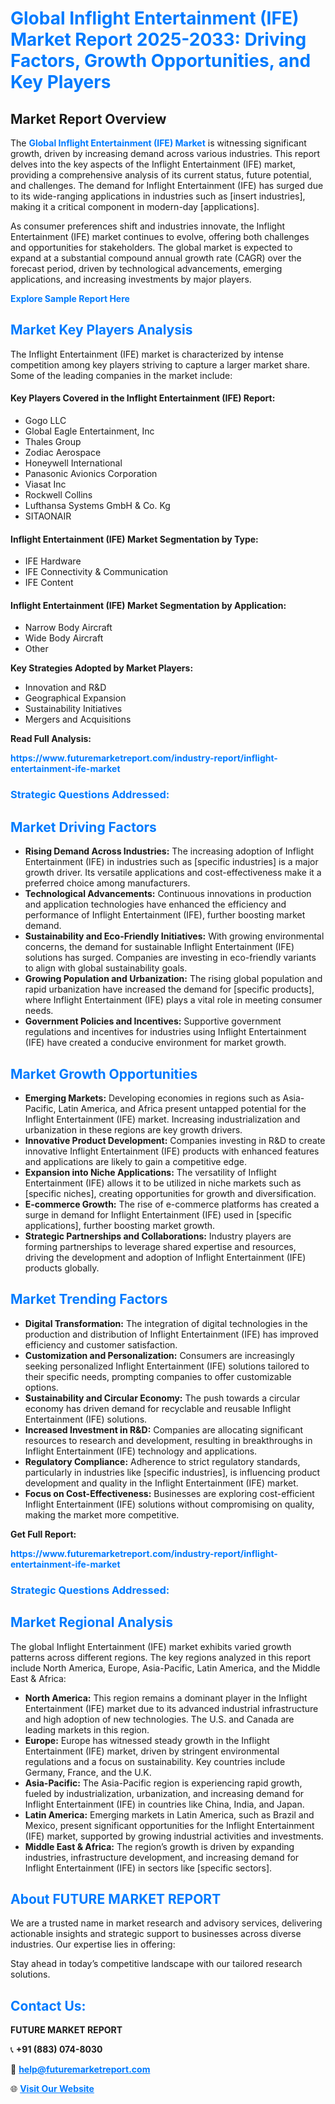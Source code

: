 <h1 style="color: #007BFF;">Global Inflight Entertainment (IFE) Market Report 2025-2033: Driving Factors, Growth Opportunities, and Key Players</h1>

<section id="overview">
<h2>Market Report Overview</h2>
<p>The <a href="https://www.futuremarketreport.com/industry-report/inflight-entertainment-ife-market" style="color: #007BFF; text-decoration: none;"><strong>Global Inflight Entertainment (IFE) Market</strong></a> is witnessing significant growth, driven by increasing demand across various industries. This report delves into the key aspects of the Inflight Entertainment (IFE) market, providing a comprehensive analysis of its current status, future potential, and challenges. The demand for Inflight Entertainment (IFE) has surged due to its wide-ranging applications in industries such as [insert industries], making it a critical component in modern-day [applications].</p>
<p>As consumer preferences shift and industries innovate, the Inflight Entertainment (IFE) market continues to evolve, offering both challenges and opportunities for stakeholders. The global market is expected to expand at a substantial compound annual growth rate (CAGR) over the forecast period, driven by technological advancements, emerging applications, and increasing investments by major players.</p>
</section>

<section id="overview">
<p><a href="https://www.futuremarketreport.com/request-sample/reportId=104229" style="color: #007BFF; text-decoration: none;"><strong>Explore Sample Report Here</strong></a></p>
</section>

<section id="key-players">
<h2 style="color: #007BFF;">Market Key Players Analysis</h2>
<p>The Inflight Entertainment (IFE) market is characterized by intense competition among key players striving to capture a larger market share. Some of the leading companies in the market include:</p>
<h4>Key Players Covered in the Inflight Entertainment (IFE) Report:</h4>
<ul><li>Gogo LLC</li><li>Global Eagle Entertainment, Inc</li><li>Thales Group</li><li>Zodiac Aerospace</li><li>Honeywell International</li><li>Panasonic Avionics Corporation</li><li>Viasat Inc</li><li>Rockwell Collins</li><li>Lufthansa Systems GmbH &amp; Co. Kg</li><li>SITAONAIR</li></ul>
<h4>Inflight Entertainment (IFE) Market Segmentation by Type:</h4>
<ul><li>IFE Hardware</li><li>IFE Connectivity &amp; Communication</li><li>IFE Content</li></ul>

<h4>Inflight Entertainment (IFE) Market Segmentation by Application:</h4>
<ul><li>Narrow Body Aircraft</li><li>Wide Body Aircraft</li><li>Other</li></ul>
<p><strong>Key Strategies Adopted by Market Players:</strong></p>
<ul>
<li>Innovation and R&D</li>
<li>Geographical Expansion</li>
<li>Sustainability Initiatives</li>
<li>Mergers and Acquisitions</li>
</ul>
</section>

<section>
<p><strong>Read Full Analysis: </strong></p><a href="https://www.futuremarketreport.com/industry-report/inflight-entertainment-ife-market" style="color: #007BFF; text-decoration: none;"><strong>https://www.futuremarketreport.com/industry-report/inflight-entertainment-ife-market</strong></a>
<h3 style="color: #007BFF;">Strategic Questions Addressed:</h3>
</section>

<section id="driving-factors">
<h2 style="color: #007BFF;">Market Driving Factors</h2>
<ul>
<li><strong>Rising Demand Across Industries:</strong> The increasing adoption of Inflight Entertainment (IFE) in industries such as [specific industries] is a major growth driver. Its versatile applications and cost-effectiveness make it a preferred choice among manufacturers.</li>
<li><strong>Technological Advancements:</strong> Continuous innovations in production and application technologies have enhanced the efficiency and performance of Inflight Entertainment (IFE), further boosting market demand.</li>
<li><strong>Sustainability and Eco-Friendly Initiatives:</strong> With growing environmental concerns, the demand for sustainable Inflight Entertainment (IFE) solutions has surged. Companies are investing in eco-friendly variants to align with global sustainability goals.</li>
<li><strong>Growing Population and Urbanization:</strong> The rising global population and rapid urbanization have increased the demand for [specific products], where Inflight Entertainment (IFE) plays a vital role in meeting consumer needs.</li>
<li><strong>Government Policies and Incentives:</strong> Supportive government regulations and incentives for industries using Inflight Entertainment (IFE) have created a conducive environment for market growth.</li>
</ul>
</section>

<section id="growth-opportunities">
<h2 style="color: #007BFF;">Market Growth Opportunities</h2>
<ul>
<li><strong>Emerging Markets:</strong> Developing economies in regions such as Asia-Pacific, Latin America, and Africa present untapped potential for the Inflight Entertainment (IFE) market. Increasing industrialization and urbanization in these regions are key growth drivers.</li>
<li><strong>Innovative Product Development:</strong> Companies investing in R&D to create innovative Inflight Entertainment (IFE) products with enhanced features and applications are likely to gain a competitive edge.</li>
<li><strong>Expansion into Niche Applications:</strong> The versatility of Inflight Entertainment (IFE) allows it to be utilized in niche markets such as [specific niches], creating opportunities for growth and diversification.</li>
<li><strong>E-commerce Growth:</strong> The rise of e-commerce platforms has created a surge in demand for Inflight Entertainment (IFE) used in [specific applications], further boosting market growth.</li>
<li><strong>Strategic Partnerships and Collaborations:</strong> Industry players are forming partnerships to leverage shared expertise and resources, driving the development and adoption of Inflight Entertainment (IFE) products globally.</li>
</ul>
</section>

<section id="trending-factors">
<h2 style="color: #007BFF;">Market Trending Factors</h2>
<ul>
<li><strong>Digital Transformation:</strong> The integration of digital technologies in the production and distribution of Inflight Entertainment (IFE) has improved efficiency and customer satisfaction.</li>
<li><strong>Customization and Personalization:</strong> Consumers are increasingly seeking personalized Inflight Entertainment (IFE) solutions tailored to their specific needs, prompting companies to offer customizable options.</li>
<li><strong>Sustainability and Circular Economy:</strong> The push towards a circular economy has driven demand for recyclable and reusable Inflight Entertainment (IFE) solutions.</li>
<li><strong>Increased Investment in R&D:</strong> Companies are allocating significant resources to research and development, resulting in breakthroughs in Inflight Entertainment (IFE) technology and applications.</li>
<li><strong>Regulatory Compliance:</strong> Adherence to strict regulatory standards, particularly in industries like [specific industries], is influencing product development and quality in the Inflight Entertainment (IFE) market.</li>
<li><strong>Focus on Cost-Effectiveness:</strong> Businesses are exploring cost-efficient Inflight Entertainment (IFE) solutions without compromising on quality, making the market more competitive.</li>
</ul>
</section>

<section>
<p><strong>Get Full Report: </strong></p><a href="https://www.futuremarketreport.com/industry-report/inflight-entertainment-ife-market" style="color: #007BFF; text-decoration: none;"><strong>https://www.futuremarketreport.com/industry-report/inflight-entertainment-ife-market</strong></a>
<h3 style="color: #007BFF;">Strategic Questions Addressed:</h3>
</section>


<section id="regional-analysis">
<h2 style="color: #007BFF;">Market Regional Analysis</h2>
<p>The global Inflight Entertainment (IFE) market exhibits varied growth patterns across different regions. The key regions analyzed in this report include North America, Europe, Asia-Pacific, Latin America, and the Middle East & Africa:</p>
<ul>
<li><strong>North America:</strong> This region remains a dominant player in the Inflight Entertainment (IFE) market due to its advanced industrial infrastructure and high adoption of new technologies. The U.S. and Canada are leading markets in this region.</li>
<li><strong>Europe:</strong> Europe has witnessed steady growth in the Inflight Entertainment (IFE) market, driven by stringent environmental regulations and a focus on sustainability. Key countries include Germany, France, and the U.K.</li>
<li><strong>Asia-Pacific:</strong> The Asia-Pacific region is experiencing rapid growth, fueled by industrialization, urbanization, and increasing demand for Inflight Entertainment (IFE) in countries like China, India, and Japan.</li>
<li><strong>Latin America:</strong> Emerging markets in Latin America, such as Brazil and Mexico, present significant opportunities for the Inflight Entertainment (IFE) market, supported by growing industrial activities and investments.</li>
<li><strong>Middle East & Africa:</strong> The region’s growth is driven by expanding industries, infrastructure development, and increasing demand for Inflight Entertainment (IFE) in sectors like [specific sectors].</li>
</ul>
</section>

<footer>
<h2 style="color: #007BFF;">About FUTURE MARKET REPORT</h2>
<p>We are a trusted name in market research and advisory services, delivering actionable insights and strategic support to businesses across diverse industries. Our expertise lies in offering:</p>

<p>Stay ahead in today’s competitive landscape with our tailored research solutions.</p>

<h2 style="color: #007BFF;">Contact Us:</h2>
<p><strong>FUTURE MARKET REPORT</strong></p>
<p>📞 <strong>+91 (883) 074-8030</strong></p>
<p>📧 <strong><a href="mailto:help@futuremarketreport.com" style="color: #007BFF;">help@futuremarketreport.com</a></strong></p>
<p>🌐 <strong><a href="https://www.futuremarketreport.com/" style="color: #007BFF;">Visit Our Website</a></strong></p>
</footer>